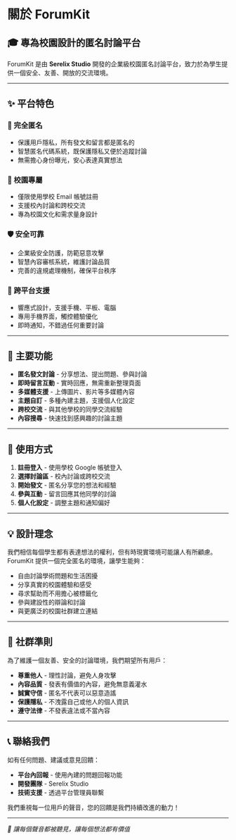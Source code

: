 # 關於 ForumKit

## 🎓 專為校園設計的匿名討論平台

ForumKit 是由 **Serelix Studio** 開發的企業級校園匿名討論平台，致力於為學生提供一個安全、友善、開放的交流環境。

---

## ✨ 平台特色

### 🔐 完全匿名
- 保護用戶隱私，所有發文和留言都是匿名的
- 智慧匿名代碼系統，既保護隱私又便於追蹤討論
- 無需擔心身份曝光，安心表達真實想法

### 🏫 校園專屬
- 僅限使用學校 Email 帳號註冊
- 支援校內討論和跨校交流
- 專為校園文化和需求量身設計

### 🛡️ 安全可靠
- 企業級安全防護，防範惡意攻擊
- 智慧內容審核系統，維護討論品質
- 完善的違規處理機制，確保平台秩序

### 📱 跨平台支援
- 響應式設計，支援手機、平板、電腦
- 專用手機界面，觸控體驗優化
- 即時通知，不錯過任何重要討論

---

## 🚀 主要功能

- **匿名發文討論** - 分享想法、提出問題、參與討論
- **即時留言互動** - 實時回應，無需重新整理頁面
- **多媒體支援** - 上傳圖片、影片等多媒體內容
- **主題自訂** - 多種內建主題，支援個人化設定
- **跨校交流** - 與其他學校的同學交流經驗
- **內容搜尋** - 快速找到感興趣的討論主題

---

## 🎯 使用方式

1. **註冊登入** - 使用學校 Google 帳號登入
2. **選擇討論區** - 校內討論或跨校交流
3. **開始發文** - 匿名分享您的想法和經驗
4. **參與互動** - 留言回應其他同學的討論
5. **個人化設定** - 調整主題和通知偏好

---

## 💡 設計理念

我們相信每個學生都有表達想法的權利，但有時現實環境可能讓人有所顧慮。ForumKit 提供一個完全匿名的環境，讓學生能夠：

- 自由討論學術問題和生活困擾
- 分享真實的校園體驗和感受
- 尋求幫助而不用擔心被標籤化
- 參與建設性的辯論和討論
- 與更廣泛的校園社群建立連結

---

## 🌟 社群準則

為了維護一個友善、安全的討論環境，我們期望所有用戶：

- **尊重他人** - 理性討論，避免人身攻擊
- **內容品質** - 發表有價值的內容，避免無意義灌水
- **誠實守信** - 匿名不代表可以惡意造謠
- **保護隱私** - 不洩露自己或他人的個人資訊
- **遵守法律** - 不發表違法或不當內容

---

## 📞 聯絡我們

如有任何問題、建議或意見回饋：

- **平台內回報** - 使用內建的問題回報功能
- **開發團隊** - Serelix Studio
- **技術支援** - 透過平台管理員聯繫

我們重視每一位用戶的聲音，您的回饋是我們持續改進的動力！

---

*💫 讓每個聲音都被聽見，讓每個想法都有價值*
